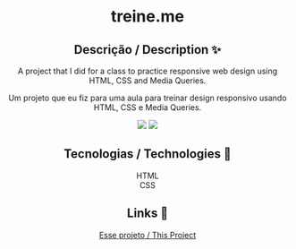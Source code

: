 <div align="center">
<h1>treine.me</h1>
<h2>Descrição / Description ✨</h2>
<p>A project that I did for a class to practice responsive web design using HTML, CSS and Media Queries.</p>
<p>Um projeto que eu fiz para uma aula para treinar design responsivo usando HTML, CSS e Media Queries.</p>
<img src="https://github.com/gustavosd7/responsividade-css/assets/127472686/9be42c64-5d98-4497-9965-17e15499b10e">
<img src="https://github.com/gustavosd7/responsividade-css/assets/127472686/63f526d5-eb45-45e9-aade-70d4bf621449">
<h2>Tecnologias / Technologies 🚀</h2>
HTML <br>
CSS
<h2>Links 🔗</h2>
<p><a href="https://responsividade-css.vercel.app/">Esse projeto / This Project<a></p>
</div>
